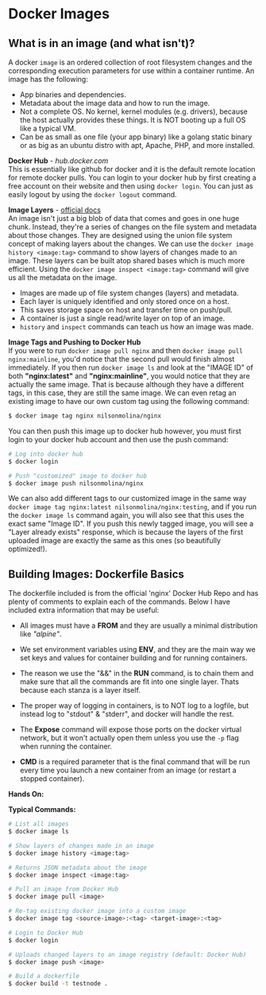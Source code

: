 # Docker Images
## What is in an image (and what isn't)?
A docker `image` is an ordered collection of root filesystem changes and the corresponding execution parameters for use within a container runtime. An image has the following: 
- App binaries and dependencies.
- Metadata about the image data and how to run the image.
- Not a complete OS. No kernel, kernel modules (e.g. drivers), because the host actually provides these things. It is NOT booting up a full OS like a typical VM.
- Can be as small as one file (your app binary) like a golang static binary or as big as an ubuntu distro with apt, Apache, PHP, and more installed. 

**Docker Hub** - *hub.docker.com*  
This is essentially like github for docker and it is the default remote location for remote docker pulls. You can login to your docker hub by first creating a free account on their website and then using `docker login`. You can just as easily logout by using the `docker logout` command.

**Image Layers**  - [official docs](https://docs.docker.com/storage/storagedriver/#images-and-layers)  
An image isn't just a big blob of data that comes and goes in one huge chunk. Instead, they're a series of changes on the file system and metadata about those changes. They are designed using the union file system concept of making layers about the changes. We can use the `docker image history <image:tag>` command to show layers of changes made to an image. These layers can be built atop shared bases which is much more efficient. Using the `docker image inspect <image:tag>` command will give us all the metadata on the image.
- Images are made up of file system changes (layers) and metadata.
- Each layer is uniquely identified and only stored once on a host.
- This saves storage space on host and transfer time on push/pull.
- A container is just a single read/write layer on top of an image.
- `history` and `inspect` commands can teach us how an image was made.

**Image Tags and Pushing to Docker Hub**  
If you were to run `docker image pull nginx` and then `docker image pull nginx:mainline`, you'd notice that the second pull would finish almost immediately. If you then run `docker image ls` and look at the "IMAGE ID" of both **"nginx:latest"** and **"nginx:mainline"**, you would notice that they are actually the same image. That is because although they have a different tags, in this case, they are still the same image. We can even retag an existing image to have our own custom tag using the following command:
```bash
$ docker image tag nginx nilsonmolina/nginx
```

You can then push this image up to docker hub however, you must first login to your docker hub account and then use the push command:
```bash
# Log into docker hub
$ docker login

# Push "customized" image to docker hub
$ docker image push nilsonmolina/nginx
```

We can also add different tags to our customized image in the same way `docker image tag nginx:latest nilsonmolina/nginx:testing`, and if you run the `docker image ls` command again, you will also see that this uses the exact same "Image ID".  If you push this newly tagged image, you will see a "Layer already exists" response, which is because the layers of the first uploaded image are exactly the same as this ones (so beautifully optimized!). 

## Building Images: Dockerfile Basics
The dockerfile included is from the official 'nginx' Docker Hub Repo and has plenty of comments to explain each of the commands.  Below I have included extra information that may be useful:

- All images must have a **FROM** and they are usually a minimal distribution like *"alpine"*.

-  We set environment variables using **ENV**, and they are the main way we set keys and values for container building and for running containers.

- The reason we use the "&&" in the **RUN** command, is to chain them and make sure that all the commands are fit into one single layer.  Thats because each stanza is a layer itself.

- The proper way of logging in containers, is to NOT log to a logfile, but instead log to "stdout" & "stderr", and docker will handle the rest.

- The **Expose** command will expose those ports on the docker virtual network, but it won't actually open them unless you use the `-p` flag when running the container. 

- **CMD** is a required parameter that is the final command that will be run every time you launch a new container from an image (or restart a stopped container).

**Hands On:**



**Typical Commands:**
```bash
# List all images 
$ docker image ls

# Show layers of changes made in an image
$ docker image history <image:tag>

# Returns JSON metadata about the image
$ docker image inspect <image:tag>

# Pull an image from Docker Hub
$ docker image pull <image>

# Re-tag existing docker image into a custom image
$ docker image tag <source-image>:<tag> <target-image>:<tag>

# Login to Docker Hub
$ docker login

# Uploads changed layers to an image registry (default: Docker Hub)
$ docker image push <image>

# Build a dockerfile
$ docker build -t testnode .
```
